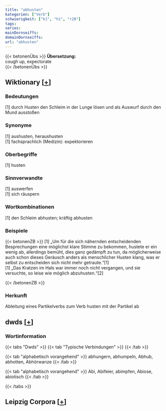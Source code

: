 ```yaml
---
title: "abhusten"
kategorien: ["Verb"]
schwierigkeit: ["k1", "h1", "r20"]
tags:
series:
mainDornseiffs:
domainDornseiffs:
url: "abhusten"
---
```


{{< betonenÜbs >}}
**Übersetzung:**  
cough up, expectorate  
{{< /betonenÜbs >}}

## Wiktionary [[+](https://de.wiktionary.org/wiki/abhusten)]

### Bedeutungen
[1] durch Husten den Schleim in der Lunge lösen und als Auswurf durch den Mund ausstoßen  

### Synonyme
[1] aushusten, heraushusten  
[1] fachsprachlich (Medizin): expektorieren  

### Oberbegriffe
[1] husten  

### Sinnverwandte
[1] auswerfen  
[1] sich räuspern  

### Wortkombinationen
[1] den Schleim abhusten; kräftig abhusten  

### Beispiele
{{< betonenZB >}}
[1] „Um für die sich nähernden entscheidenden Besprechungen eine möglichst klare Stimme zu bekommen, hustete er ein wenig ab, allerdings bemüht, dies ganz gedämpft zu tun, da möglicherweise auch schon dieses Geräusch anders als menschlicher Husten klang, was er selbst zu entscheiden sich nicht mehr getraute.“[1]  
[1] „Das Kratzen im Hals war immer noch nicht vergangen, und sie versuchte, so leise wie möglich abzuhusten.“[2]  

{{< /betonenZB >}}
### Herkunft
Ableitung eines Partikelverbs zum Verb husten mit der Partikel ab  



## dwds [[+](https://www.dwds.de/wb/abhusten)]

### Wortinformation
{{< tabs "Dwds" >}}
{{< tab "Typische Verbindungen" >}}
{{< /tab >}}

{{< tab "alphabetisch vorangehend" >}}
abhungern, abhumpeln, Abhub, abhotten, Abhörwanze
{{< /tab >}}

{{< tab "alphabetisch vorangehend" >}}
Abi, Abifeier, abimpfen, Abiose, abiotisch
{{< /tab >}}

{{< /tabs >}}

## Leipzig Corpora [[+](https://corpora.uni-leipzig.de/en/res?word=abhusten&corpusId=deu_newscrawl-public_2018)]

